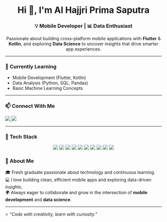 <h1 align="center">Hi 👋, I'm Al Hajjri Prima Saputra</h1>
<h3 align="center">💡 Mobile Developer | 📊 Data Enthusiast</h3>

<p align="center">
  Passionate about building cross-platform mobile applications with <strong>Flutter</strong> & <strong>Kotlin</strong>,
  and exploring <strong>Data Science</strong> to uncover insights that drive smarter app experiences.
</p>

---

### 🌱 Currently Learning
- Mobile Development (Flutter, Kotlin)
- Data Analysis (Python, SQL, Pandas)
- Basic Machine Learning Concepts

---

### 📫 Connect With Me
<p align="left">
  <a href="https://linkedin.com/in/al-hajjri-prima-saputra" target="_blank">
    <img src="https://img.shields.io/badge/LinkedIn-0077B5?style=for-the-badge&logo=linkedin&logoColor=white"/>
  </a>
  <a href="https://instagram.com/alhajjriprimasaputra_" target="_blank">
    <img src="https://img.shields.io/badge/Instagram-E4405F?style=for-the-badge&logo=instagram&logoColor=white"/>
  </a>
</p>

---

### 🧠 Tech Stack
<p align="center">
  <!-- Mobile -->
  <img src="https://img.shields.io/badge/Flutter-02569B?style=for-the-badge&logo=flutter&logoColor=white"/>
  <img src="https://img.shields.io/badge/Kotlin-7F52FF?style=for-the-badge&logo=kotlin&logoColor=white"/>
  <img src="https://img.shields.io/badge/Firebase-FFCA28?style=for-the-badge&logo=firebase&logoColor=black"/>
  
  <!-- Data -->
  <img src="https://img.shields.io/badge/Python-3776AB?style=for-the-badge&logo=python&logoColor=white"/>
  <img src="https://img.shields.io/badge/SQL-336791?style=for-the-badge&logo=postgresql&logoColor=white"/>
  <img src="https://img.shields.io/badge/Jupyter-F37626?style=for-the-badge&logo=jupyter&logoColor=white"/>

  <!-- Web & Others -->
  <img src="https://img.shields.io/badge/HTML5-E34F26?style=for-the-badge&logo=html5&logoColor=white"/>
  <img src="https://img.shields.io/badge/CSS3-1572B6?style=for-the-badge&logo=css3&logoColor=white"/>
  <img src="https://img.shields.io/badge/TailwindCSS-06B6D4?style=for-the-badge&logo=tailwindcss&logoColor=white"/>
  <img src="https://img.shields.io/badge/GitHub-181717?style=for-the-badge&logo=github&logoColor=white"/>
</p>


### 🚀 About Me
🎓 Fresh graduate passionate about technology and continuous learning.  
💻 I love building clean, efficient mobile apps and exploring data-driven insights.  
🌍 Always eager to collaborate and grow in the intersection of **mobile development** and **data science**.

---

⭐ *“Code with creativity, learn with curiosity.”*  

